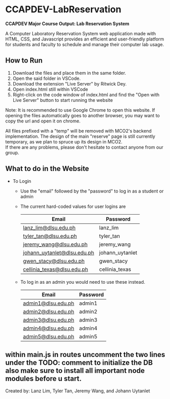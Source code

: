 # CCAPDEV-LabReservation
**CCAPDEV Major Course Output: Lab Reservation System**

A Computer Laboratory Reservation System web application made with HTML, CSS, and Javascript provides an efficient and user-friendly platform for students and faculty to schedule and manage their computer lab usage.


## How to Run
1. Download the files and place them in the same folder.
2. Open the said folder in VSCode.
3. Download the extension "Live Server" by Ritwick Dey.
4. Open index.html still within VSCode
5. Right-click on the code window of index.html and find the "Open with Live Server" button to start running the website

Note:
It is recommended to use Google Chrome to open this website. If opening the files automatically goes to another browser, 
you may want to copy the url and open it on chrome.

All files prefixed with a "temp" will be removed with MCO2's backend implementation.
The design of the main "reserve" page is still currently temporary, as we plan to spruce up its design in MCO2.<br>
If there are any problems, please don't hesitate to contact anyone from our group.

## What to do in the Website
- To Login
  - Use the "email" followed by the "password" to log in as a student or admin
  - The current hard-coded values for user logins are

    | Email      | Password |
    | --- | --- |
    | lanz_lim@dlsu.edu.ph        | lanz_lim      |
    |   tyler_tan@dlsu.edu.ph    |    tyler_tan    |
    |  jeremy_wang@dlsu.edu.ph  |     jeremy_wang    |
    |johann_uytanlet@dlsu.edu.ph | johann_uytanlet|
    | gwen_stacy@dlsu.edu.ph|gwen_stacy |
    |cellinia_texas@dlsu.edu.ph |cellinia_texas |

  - To log in as an admin you would need to use these instead.

    | Email | Password |
    | --- | --- |
    |admin1@dlsu.edu.ph | admin1  |
    |admin2@dlsu.edu.ph | admin2  |
    |admin3@dlsu.edu.ph | admin3  |
    |admin4@dlsu.edu.ph | admin4  |
    |admin5@dlsu.edu.ph | admin5  |



within main.js in routes uncomment the two lines under the TODO: comment to initialize the DB
also make sure to install all important node modules before u start.
---

Created by: Lanz Lim, Tyler Tan, Jeremy Wang, and Johann Uytanlet
